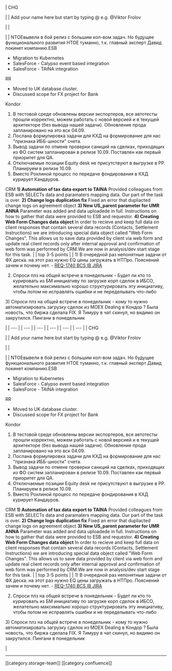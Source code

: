 





| CHG

 | 
| Add your name here but start by typing @ e.g. @Viktor Frolov

 | 
|    

 | 
| NTOEвывели в бой релиз с большим кол-вом задач. Но будущее функционального развития НТОЕ туманно, т.к. главный эксперт Давид покинет компанию.ESB<ul><li>Migration to Kubernetes</li><li>SalesForce - Calypso event based integration</li><li>SalesForce - TAINA integration</li></ul>RR<ul><li>Moved to UK database cluster. </li><li>Discussed scope for FX project for Bank</li></ul>Kondor
1. В тестовой среде обновлены версии экспортеров, все автотесты прошли корректно, можем работать с новой версией и в текущей архитекторе (без вывода нашей задачи). Обновление прода запланировано на это вск 04.09.
1. Послана формулировка задачи для КХД на формирование для нас "признака ИББ-шности" счета.
1. Вывод задачи по отмене проверки санкций на сделках, приходящих из ФО систем запланирован в релизе 10.09. Поставлен как первый приоритет для QA.
1. Отключаемые позиции Equity desk не присутствуют в выгрузке в РР. Планируем в релизе 10.09.
1. Вместо Рохлиной процесс по передаче фондирования в КХД курирует Кандауров.

CRM **1) Automation of tax data export to TAINA** Provided colleagues from ESB with SELECTs data and paramaters mapping data. Our part of the task is over. **2) Change logs duplication fix** Fixed an error that dupliacted change logs on agreement object **3) New US_parent parameter for UMR ANNA** Parameter was added and data uploadede in full. Instructions on how to gather that data were provided to ESB and requestor. **4) Creating Web Form Changes data object** In order to recieve and keep full data on client responses that contain several data records (Contacts, Settlement Instructions) we are introducing special data object called "Web Form Changes". This allows us to save data provided by client via web form and update real client records only after internal approval and confirmation of web form was performed by CRM.We are now in analysis/dev start stage for this task. | 
| top 3-5 points | 
| 1) В очередной раз непонятные задачи от ФХ деска. на этот раз нужно EQ цены загружать в НТПро. Пояснений зачем и почему нет. - [REQ-1740 BCS IB JIRA](https:///browse/REQ-1740)

2) Спроси плз на общей встрече в понедельник - Будет ли кто то курировать из БМ инициативу по загрузке корп сделок в ИБСО, желательно максимально хорошо структурировать эту инициативу, чтобы потом не исправлять ошибки и не переделывать что-либо

3) Спроси плз на общей встрече в понедельник - кому то нужно автоматизировать загрузку сделок из MOEX Dealing в Кондор ? Была новость, что биржа сделала FIX. Я Тимуру в чат скинул, но видимо он закрутился. Пингани в понедельник

 | 
|  --- | 
|  --- | 
|  --- | 
|  --- | 
|  --- | 
|  --- | 
| CHG

 | 
| Add your name here but start by typing @ e.g. @Viktor Frolov

 | 
|    

 | 
| NTOEвывели в бой релиз с большим кол-вом задач. Но будущее функционального развития НТОЕ туманно, т.к. главный эксперт Давид покинет компанию.ESB<ul><li>Migration to Kubernetes</li><li>SalesForce - Calypso event based integration</li><li>SalesForce - TAINA integration</li></ul>RR<ul><li>Moved to UK database cluster. </li><li>Discussed scope for FX project for Bank</li></ul>Kondor
1. В тестовой среде обновлены версии экспортеров, все автотесты прошли корректно, можем работать с новой версией и в текущей архитекторе (без вывода нашей задачи). Обновление прода запланировано на это вск 04.09.
1. Послана формулировка задачи для КХД на формирование для нас "признака ИББ-шности" счета.
1. Вывод задачи по отмене проверки санкций на сделках, приходящих из ФО систем запланирован в релизе 10.09. Поставлен как первый приоритет для QA.
1. Отключаемые позиции Equity desk не присутствуют в выгрузке в РР. Планируем в релизе 10.09.
1. Вместо Рохлиной процесс по передаче фондирования в КХД курирует Кандауров.

CRM **1) Automation of tax data export to TAINA** Provided colleagues from ESB with SELECTs data and paramaters mapping data. Our part of the task is over. **2) Change logs duplication fix** Fixed an error that dupliacted change logs on agreement object **3) New US_parent parameter for UMR ANNA** Parameter was added and data uploadede in full. Instructions on how to gather that data were provided to ESB and requestor. **4) Creating Web Form Changes data object** In order to recieve and keep full data on client responses that contain several data records (Contacts, Settlement Instructions) we are introducing special data object called "Web Form Changes". This allows us to save data provided by client via web form and update real client records only after internal approval and confirmation of web form was performed by CRM.We are now in analysis/dev start stage for this task. | 
| top 3-5 points | 
| 1) В очередной раз непонятные задачи от ФХ деска. на этот раз нужно EQ цены загружать в НТПро. Пояснений зачем и почему нет. - [REQ-1740 BCS IB JIRA](https:///browse/REQ-1740)

2) Спроси плз на общей встрече в понедельник - Будет ли кто то курировать из БМ инициативу по загрузке корп сделок в ИБСО, желательно максимально хорошо структурировать эту инициативу, чтобы потом не исправлять ошибки и не переделывать что-либо

3) Спроси плз на общей встрече в понедельник - кому то нужно автоматизировать загрузку сделок из MOEX Dealing в Кондор ? Была новость, что биржа сделала FIX. Я Тимуру в чат скинул, но видимо он закрутился. Пингани в понедельник

 | 







*****

[[category.storage-team]] 
[[category.confluence]] 

